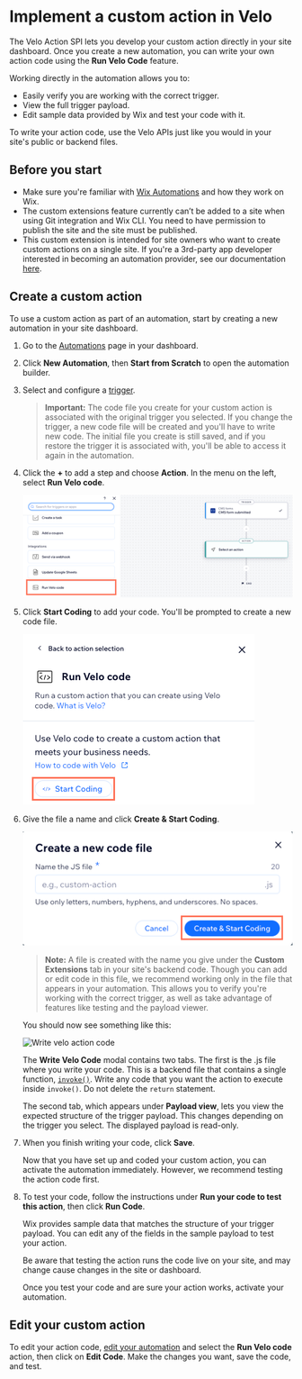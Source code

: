 # Implement a custom action in Velo

The Velo Action SPI lets you develop your custom action directly in your site dashboard. Once you create a new automation, you can write your own action code using the **Run Velo Code** feature.

Working directly in the automation allows you to:

- Easily verify you are working with the correct trigger.
- View the full trigger payload.
- Edit sample data provided by Wix and test your code with it.

To write your action code, use the Velo APIs just like you would in your site's public or backend files.

## Before you start

- Make sure you're familiar with [Wix Automations](https://support.wix.com/en/article/wix-automations-creating-an-automation-with-the-new-builder) and how they work on Wix.
- The custom extensions feature currently can’t be added to a site when using Git integration and Wix CLI.
  You need to have permission to publish the site and the site must be published.
- This custom extension is intended for site owners who want to create custom actions on a single site. If you're a 3rd-party app developer interested in becoming an automation provider, see our documentation [here](https://dev.wix.com/docs/rest/business-management/automations/introduction).

## Create a custom action

To use a custom action as part of an automation, start by creating a new automation in your site dashboard.

1. Go to the [Automations](https://www.wix.com/my-account/site-selector/?buttonText=Select%20Site&title=Select%20a%20Site&autoSelectOnSingleSite=true&actionUrl=https:%2F%2Fwww.wix.com%2Fdashboard%2F%7B%7BmetaSiteId%7D%7D%2Ftriggers) page in your dashboard.
2. Click **New Automation**, then **Start from Scratch** to open the automation builder.
3. Select and configure a [trigger](https://support.wix.com/en/article/wix-automations-creating-an-automation-with-the-new-builder#step-2-choose-a-trigger).

   <blockquote class="important">

   __Important:__
   The code file you create for your custom action is associated with the original trigger you selected. If you change the trigger,
   a new code file will be created and you'll have to write new code. The initial file you create is still saved, and if you restore
   the trigger it is associated with, you'll be able to access it again in the automation.

   </blockquote>

4. Click the **+** to add a step and choose **Action**. In the menu on the left, select **Run Velo code**.

   ![Run velo code action](../../../../media/select-run-velo-code0.png)

5. Click **Start Coding** to add your code. You'll be prompted to create a new code file.

   ![Start coding](../../../../media/start-coding0.png)

6. Give the file a name and click **Create & Start Coding**.

   ![Name file and start coding](../../../../media/create-and-start-coding0.png)

   > **Note:**
   > A file is created with the name you give under the **Custom Extensions** tab in your site's backend code.
   > Though you can add or edit code in this file, we recommend working only in the file that appears in your
   > automation. This allows you to verify you're working with the correct trigger, as well as take advantage of features like testing and the payload viewer.

   You should now see something like this:

   ![Write velo action code](https://static.wixstatic.com/media/d4dde1_636f1a1ad55c4c0399410db29c86912b~mv2.png)

   The **Write Velo Code** modal contains two tabs. The first is the .js file where you write your code. This is a backend file
   that contains a single function, [`invoke()`](velo-action-spi/invoke).
   Write any code that you want the action to execute inside `invoke()`. Do not delete the `return` statement.

   The second tab, which appears under **Payload view**, lets you view the expected structure of the trigger payload. This changes
   depending on the trigger you select. The displayed payload is read-only.

7. When you finish writing your code, click **Save**.

   Now that you have set up and coded your custom action, you can activate the automation immediately. However, we recommend
   testing the action code first.

8. To test your code, follow the instructions under **Run your code to test this action**, then click **Run Code**.

   Wix provides sample data that matches the structure of your trigger payload. You can edit any of the fields in the sample payload to test your action.

   Be aware that testing the action runs the code live on your site, and may change cause changes in the site or dashboard.

   Once you test your code and are sure your action works, activate your automation.

## Edit your custom action

To edit your action code, [edit your automation](https://support.wix.com/en/article/wix-automations-managing-your-automations#editing-duplicating-or-renaming-an-automation) and select the **Run Velo code** action, then click on **Edit Code**. Make the changes you want, save the code, and test.
